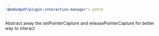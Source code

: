 ```yaml
---
'@embedpdf/plugin-interaction-manager': patch
---
```


Abstract away the setPointerCapture and releasePointerCapture for better way to interact
